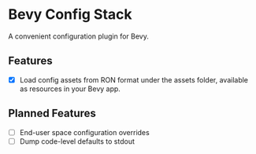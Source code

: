 # Bevy Config Stack

A convenient configuration plugin for Bevy.

## Features
- [x] Load config assets from RON format under the assets folder, available as resources in your Bevy app.

## Planned Features
- [ ] End-user space configuration overrides
- [ ] Dump code-level defaults to stdout
